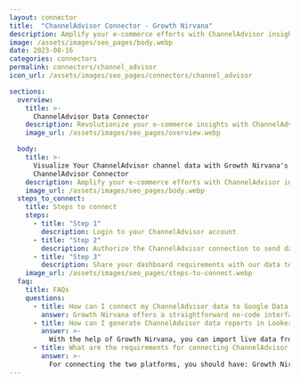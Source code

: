 ```yaml
---
layout: connector
title:  "ChannelAdvisor Connector - Growth Nirvana"
description: Amplify your e-commerce efforts with ChannelAdvisor insights integrated into Looker Studio's analytics environment.
image: /assets/images/seo_pages/body.webp
date: 2023-08-16
categories: connectors
permalink: connectors/channel_advisor
icon_url: /assets/images/seo_pages/connectors/channel_advisor

sections:
  overview:
    title: >-
      ChannelAdvisor Data Connector
    description: Revolutionize your e-commerce insights with ChannelAdvisor integration. Seamlessly merge ChannelAdvisor's sales data with Looker Studio's analytical capabilities, unlocking insights that power e-commerce strategies, marketplace performance, and growth.
    image_url: /assets/images/seo_pages/overview.webp

  body:
    title: >-
      Visualize Your ChannelAdvisor channel data with Growth Nirvana's
      ChannelAdvisor Connector
    description: Amplify your e-commerce efforts with ChannelAdvisor insights integrated into Looker Studio's analytics environment.
    image_url: /assets/images/seo_pages/body.webp
  steps_to_connect:
    title: Steps to connect
    steps:
      - title: "Step 1"
        description: Login to your ChannelAdvisor account
      - title: "Step 2"
        description: Authorize the ChannelAdvisor connection to send data to Growth Nirvana
      - title: "Step 3"
        description: Share your dashboard requirements with our data team. We will build the report for you.
    image_url: /assets/images/seo_pages/steps-to-connect.webp
  faq:
    title: FAQs
    questions:
      - title: How can I connect my ChannelAdvisor data to Google Data Studio/Looker Studio?
        answer: Growth Nirvana offers a straightforward no-code interface to connect to ChannelAdvisor data sources.
      - title: How can I generate ChannelAdvisor data reports in Looker Studio?
        answer: >-
          With the help of Growth Nirvana, you can import live data from ChannelAdvisor into Looker Studio. These data can be viewed in charts, tables, and dashboards to generate branded reports that can be shared instantly.
      - title: What are the requirements for connecting ChannelAdvisor and Looker Studio?
        answer: >-
          For connecting the two platforms, you should have: Growth Nirvana Account and ChannelAdvisor Ads Account
---
```

